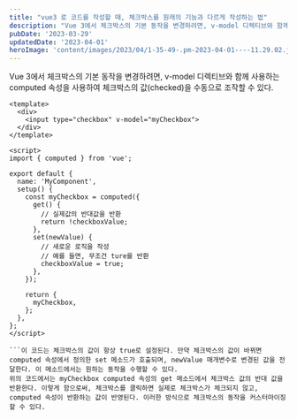 ```yaml
---
title: "vue3 로 코드를 작성할 때, 체크박스를 원래의 기능과 다르게 작성하는 법"
description: "Vue 3에서 체크박스의 기본 동작을 변경하려면, v-model 디렉티브와 함께 사용하는 computed 속성을 사용하여 체크박스의 값(checked)을 수동으로 조작할 수 있다.          <input type=\"checkbox\" v-model=\"myC..."
pubDate: '2023-03-29'
updatedDate: '2023-04-01'
heroImage: 'content/images/2023/04/1-35-49-.pm-2023-04-01----11.29.02.jpg'
---
```


Vue 3에서 체크박스의 기본 동작을 변경하려면, v-model 디렉티브와 함께 사용하는 computed 속성을 사용하여 체크박스의 값(checked)을 수동으로 조작할 수 있다.
```
<template>
  <div>
    <input type="checkbox" v-model="myCheckbox">
  </div>
</template>

<script>
import { computed } from 'vue';

export default {
  name: 'MyComponent',
  setup() {
    const myCheckbox = computed({
      get() {
        // 실제값의 반대값을 반환
        return !checkboxValue;
      },
      set(newValue) {
        // 새로운 로직을 작성
        // 예를 들면, 무조건 ture를 반환
        checkboxValue = true;
      },
    });

    return {
      myCheckbox,
    };
  },
};
</script>

```이 코드는 체크박스의 값이 항상 true로 설정된다. 만약 체크박스의 값이 바뀌면 computed 속성에서 정의한 set 메소드가 호출되며, newValue 매개변수로 변경된 값을 전달한다. 이 메소드에서는 원하는 동작을 수행할 수 있다.
위의 코드에서는 myCheckbox computed 속성의 get 메소드에서 체크박스 값의 반대 값을 반환한다. 이렇게 함으로써, 체크박스를 클릭하면 실제로 체크박스가 체크되지 않고, computed 속성이 반환하는 값이 반영된다. 이러한 방식으로 체크박스의 동작을 커스터마이징할 수 있다.
